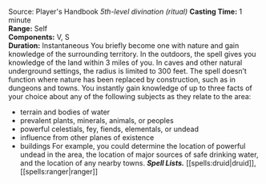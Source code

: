Source: Player's Handbook
*5th-level divination (ritual)*
**Casting Time:** 1 minute  
**Range:** Self  
**Components:** V, S  
**Duration:** Instantaneous
You briefly become one with nature and gain knowledge of the surrounding territory. In the outdoors, the spell gives you knowledge of the land within 3 miles of you. In caves and other natural underground settings, the radius is limited to 300 feet. The spell doesn’t function where nature has been replaced by construction, such as in dungeons and towns.
You instantly gain knowledge of up to three facts of your choice about any of the following subjects as they relate to the area:
* terrain and bodies of water
* prevalent plants, minerals, animals, or peoples
* powerful celestials, fey, fiends, elementals, or undead
* influence from other planes of existence
* buildings
For example, you could determine the location of powerful undead in the area, the location of major sources of safe drinking water, and the location of any nearby towns.
***Spell Lists.*** [[spells:druid|druid]], [[spells:ranger|ranger]]